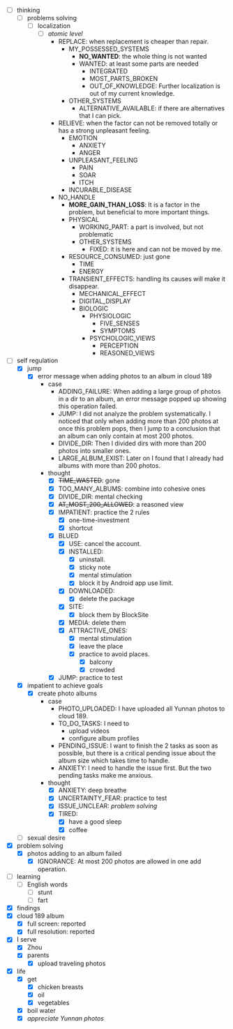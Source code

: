- [ ] thinking
    - [ ] problems solving
        - [ ] localization
            - [ ] *atomic level*
                - REPLACE: when replacement is cheaper than repair.
                    - MY_POSSESSED_SYSTEMS
                        - **NO_WANTED**: the whole thing is not wanted
                        - WANTED: at least some parts are needed
                            - INTEGRATED
                            - MOST_PARTS_BROKEN
                            - OUT_OF_KNOWLEDGE: Further localization is out of my current knowledge.
                    - OTHER_SYSTEMS
                        - ALTERNATIVE_AVAILABLE: if there are alternatives that I can pick.
                - RELIEVE: when the factor can not be removed totally or has a strong unpleasant feeling. 
                    - EMOTION
                        - ANXIETY
                        - ANGER
                    - UNPLEASANT_FEELING
                        - PAIN
                        - SOAR
                        - ITCH
                    - INCURABLE_DISEASE
                - NO_HANDLE
                    - **MORE_GAIN_THAN_LOSS**: It is a factor in the problem, but beneficial to more important things. 
                    - PHYSICAL
                        - WORKING_PART: a part is involved, but not problematic
                        - OTHER_SYSTEMS
                            - FIXED: it is here and can not be moved by me.
                    - RESOURCE_CONSUMED: just gone
                        - TIME
                        - ENERGY
                    - TRANSIENT_EFFECTS: handling its causes will make it disappear.
                        - MECHANICAL_EFFECT
                        - DIGITAL_DISPLAY
                        - BIOLOGIC
                            - PHYSIOLOGIC
                                - FIVE_SENSES
                                - SYMPTOMS
                            - PSYCHOLOGIC_VIEWS
                                - PERCEPTION
                                - REASONED_VIEWS   
- [ ] self regulation
    - [x] jump
        - [x] error message when adding photos to an album in cloud 189
            - case
                - ADDING_FAILURE: When adding a large group of photos in a dir to an album, an error message popped up showing this operation failed.
                - JUMP: I did not analyze the problem systematically. I noticed that only when adding more than 200 photos at once this problem pops, then I jump to a conclusion that an album can only contain at most 200 photos.
                - DIVIDE_DIR: Then I divided dirs with more than 200 photos into smaller ones.
                - LARGE_ALBUM_EXIST: Later on I found that I already had albums with more than 200 photos.  
            - thought
                - [x] ~~TIME_WASTED~~: gone 
                - [x] TOO_MANY_ALBUMS: combine into cohesive ones
                - [x] DIVIDE_DIR: mental checking
                - [x] ~~AT_MOST_200_ALLOWED~~: a reasoned view
                - [x] IMPATIENT: practice the 2 rules
                    - [x] one-time-investment
                    - [x] shortcut
                - [x] BLUED 
                    - [x] USE: cancel the account.
                    - [x] INSTALLED:
                        - [x] uninstall.
                        - [x] sticky note
                        - [x] mental stimulation
                        - [x] block it by Android app use limit.
                    - [x] DOWNLOADED:
                        - [x] delete the package
                    - [x] SITE:
                        - [x] block them by BlockSite
                    - [x] MEDIA: delete them
                    - [x] ATTRACTIVE_ONES:
                        - [x] mental stimulation
                        - [x] leave the place
                        - [x] practice to avoid places.
                            - [x] balcony
                            - [x] crowded
                - [x] JUMP: practice to test
    - [x] impatient to achieve goals
        - [x] create photo albums
            - case
                - PHOTO_UPLOADED: I have uploaded all Yunnan photos to cloud 189.
                - TO_DO_TASKS: I need to 
                    - upload videos
                    - configure album profiles
                - PENDING_ISSUE: I want to finish the 2 tasks as soon as possible, but there is a critical pending issue about the album size which takes time to handle.
                - ANXIETY: I need to handle the issue first. But the two pending tasks make me anxious.
            - thought
                - [x] ANXIETY: deep breathe
                - [x] UNCERTAINTY_FEAR: practice to test
                - [x] ISSUE_UNCLEAR: *problem solving*
                - [x] TIRED: 
                    - [x] have a good sleep
                    - [x] coffee
    - [ ] sexual desire
- [x] problem solving
    - [x] photos adding to an album failed
        - [x] IGNORANCE: At most 200 photos are allowed in one add operation.
- [ ] learning
    - [ ] English words
        - [ ] stunt
        - [ ] fart
- [x] findings
- [x] cloud 189 album
    - [x] full screen: reported
    - [x] full resolution: reported
- [x] I serve 
    - [x] Zhou
    - [x] parents
        - [x] upload traveling photos
- [x] life
    - [x] get
        - [x] chicken breasts
        - [x] oil
        - [x] vegetables
    - [x] boil water
    - [x] *appreciate Yunnan photos*